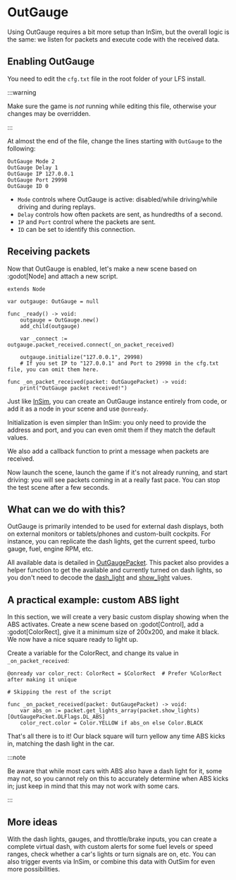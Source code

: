 # OutGauge

Using OutGauge requires a bit more setup than InSim, but the overall logic is the same:
we listen for packets and execute code with the received data.

## Enabling OutGauge

You need to edit the `cfg.txt` file in the root folder of your LFS install.

:::warning

Make sure the game is *not* running while editing this file, otherwise your changes
may be overridden.

:::

At almost the end of the file, change the lines starting with `OutGauge` to the following:

```text
OutGauge Mode 2
OutGauge Delay 1
OutGauge IP 127.0.0.1
OutGauge Port 29998
OutGauge ID 0
```

* `Mode` controls where OutGauge is active: disabled/while driving/while driving and during replays.
* `Delay` controls how often packets are sent, as hundredths of a second.
* `IP` and `Port` control where the packets are sent.
* `ID` can be set to identify this connection.

## Receiving packets

Now that OutGauge is enabled, let's make a new scene based on :godot[Node] and attach a new script.

```gdscript
extends Node

var outgauge: OutGauge = null

func _ready() -> void:
	outgauge = OutGauge.new()
	add_child(outgauge)
	
	var _connect := outgauge.packet_received.connect(_on_packet_received)
	
	outgauge.initialize("127.0.0.1", 29998)
	# If you set IP to "127.0.0.1" and Port to 29998 in the cfg.txt file, you can omit them here.

func _on_packet_received(packet: OutGaugePacket) -> void:
	print("OutGauge packet received!")
```

Just like [InSim](./insim), you can create an OutGauge instance entirely from code, or add it
as a node in your scene and use `@onready`.

Initialization is even simpler than InSim: you only need to provide the address and port, and you
can even omit them if they match the default values.

We also add a callback function to print a message when packets are received.

Now launch the scene, launch the game if it's not already running, and start driving: you will see
packets coming in at a really fast pace. You can stop the test scene after a few seconds.

## What can we do with this?

OutGauge is primarily intended to be used for external dash displays, both on external monitors or
tablets/phones and custom-built cockpits. For instance, you can replicate the dash lights, get the
current speed, turbo gauge, fuel, engine RPM, etc.

All available data is detailed in [OutGaugePacket](/class_ref/OutGaugePacket.mdx). This packet also
provides a helper function to get the available and currently turned on dash lights, so you don't
need to decode the [dash_light](/class_ref/OutGaugePacket.mdx#property_dash_lights)
and [show_light](/class_ref/OutGaugePacket.mdx#property_show_lights) values.

## A practical example: custom ABS light

In this section, we will create a very basic custom display showing when the ABS activates.
Create a new scene based on :godot[Control], add a :godot[ColorRect], give it a minimum size of
200x200, and make it black. We now have a nice square ready to light up.

Create a variable for the ColorRect, and change its value in `_on_packet_received`:

```gdscript
@onready var color_rect: ColorRect = $ColorRect  # Prefer %ColorRect after making it unique

# Skipping the rest of the script

func _on_packet_received(packet: OutGaugePacket) -> void:
	var abs_on := packet.get_lights_array(packet.show_lights)[OutGaugePacket.DLFlags.DL_ABS]
	color_rect.color = Color.YELLOW if abs_on else Color.BLACK
```

That's all there is to it! Our black square will turn yellow any time ABS kicks in, matching the
dash light in the car.

:::note

Be aware that while most cars with ABS also have a dash light for it, some may not, so you cannot
rely on this to accurately determine when ABS kicks in; just keep in mind that this may not work
with some cars.

:::

## More ideas

With the dash lights, gauges, and throttle/brake inputs, you can create a complete virtual dash,
with custom alerts for some fuel levels or speed ranges, check whether a car's lights or turn signals
are on, etc. You can also trigger events via InSim, or combine this data with OutSim for even more
possibilities.
